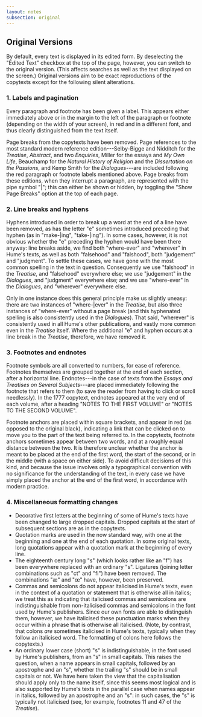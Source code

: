 ```yaml
---
layout: notes
subsection: original
---
```

## Original Versions

By default, every text is displayed in its edited form. By deselecting the "Edited Text" checkbox at the top of the page, however, you can switch to the original version. (This affects searches as well as the text displayed on the screen.) Original versions aim to be exact reproductions of the copytexts except for the following silent alterations.

### 1. Labels and pagination

Every paragraph and footnote has been given a label. This appears either immediately above or in the margin to the left of the paragraph or footnote (depending on the width of your screen), in red and in a different font, and thus clearly distinguished from the text itself.

Page breaks from the copytexts have been removed. Page references to the most standard modern reference edition---Selby-Bigge and Nidditch for the *Treatise*, *Abstract*, and two *Enquiries*, Miller for the essays and *My Own Life*, Beauchamp for the *Natural History of Religion* and the *Dissertation on the Passions*, and Kemp Smith for the *Dialogues*---are included following the red paragraph or footnote labels mentioned above. Page breaks from these editions, when they interrupt a paragraph, are represented with the pipe symbol "\|"; this can either be shown or hidden, by toggling the "Show Page Breaks" option at the top of each page.

### 2. Line breaks and hyphens

Hyphens introduced in order to break up a word at the end of a line have been removed, as has the letter "e" sometimes introduced preceding that hyphen (as in "make-\|ing", "take-\|ing"). In some cases, however, it is not obvious whether the "e" preceding the hyphen would have been there anyway: line breaks aside, we find both "where-ever" and "wherever" in Hume's texts, as well as both "falsehood" and "falshood", both "judgement" and "judgment". To settle these cases, we have gone with the most common spelling in the text in question. Consequently we use "falshood" in the *Treatise*, and "falsehood" everywhere else; we use "judgement" in the *Dialogues*, and "judgment" everywhere else; and we use "where-ever" in the *Dialogues*, and "wherever" everywhere else.

Only in one instance does this general principle make us slightly uneasy: there are two instances of "where-\|ever" in the *Treatise*, but also three instances of "where-ever" without a page break (and this hyphenated spelling is also consistently used in the *Dialogues*). That said, "wherever" is consistently used in all Hume's other publications, and vastly more common even in the *Treatise* itself. Where the additional "e" and hyphen occurs at a line break in the *Treatise*, therefore, we have removed it.

### 3. Footnotes and endnotes

Footnote symbols are all converted to numbers, for ease of reference. Footnotes themselves are grouped together at the end of each section, after a horizontal line. Endnotes---in the case of texts from the *Essays and Treatises on Several Subjects*---are placed immediately following the footnote that refers to them (to save the reader from having to click or scroll needlessly). In the 1777 copytext, endnotes appeared at the very end of each volume, after a heading "NOTES TO THE FIRST VOLUME" or "NOTES TO THE SECOND VOLUME".

Footnote anchors are placed within square brackets, and appear in red (as opposed to the original black), indicating a link that can be clicked on to move you to the part of the text being referred to. In the copytexts, footnote anchors sometimes appear between two words, and at a roughly equal distance between the two. It is therefore unclear whether the anchor is meant to be placed at the end of the first word, the start of the second, or in the middle (with a space on either side). To avoid difficult decisions of this kind, and because the issue involves only a typographical convention with no significance for the understanding of the text, in every case we have simply placed the anchor at the end of the first word, in accordance with modern practice.

### 4. Miscellaneous formatting changes

- Decorative first letters at the beginning of some of Hume's texts have been changed to large dropped capitals. Dropped capitals at the start of subsequent sections are as in the copytexts.
- Quotation marks are used in the now standard way, with one at the beginning and one at the end of each quotation. In some original texts, long quotations appear with a quotation mark at the beginning of every line.
- The eighteenth century long "s" (which looks rather like an "f") has been everywhere replaced with an ordinary "s". Ligatures (joining letter combinations such as "ct" and "fi") have been removed. The combinations "æ" and "œ" have, however, been preserved.
- Commas and semicolons do not appear italicised in Hume's texts, even in the context of a quotation or statement that is otherwise all in italics; we treat this as indicating that italicised commas and semicolons are indistinguishable from non-italicised commas and semicolons in the font used by Hume's publishers. Since our own fonts are able to distinguish them, however, we have italicised these punctuation marks when they occur within a phrase that is otherwise all italicised. (Note, by contrast, that colons _are_ sometimes italicised in Hume's texts, typically when they follow an italicised word. The formatting of colons here follows the copytexts.)
- An ordinary lower case (short) "s" is indistinguishable, in the font used by Hume's publishers, from an "s" in small capitals. This raises the question, when a name appears in small capitals, followed by an apostrophe and an "s", whether the trailing "s" should be in small capitals or not. We have here taken the view that the capitalisation should apply only to the name itself, since this seems most logical and is also supported by Hume's texts in the parallel case when names appear in italics, followed by an apostrophe and an "s": in such cases, the "s" is typically not italicised (see, for example, footnotes 11 and 47 of the *Treatise*).
